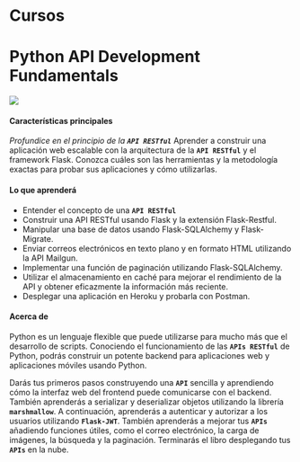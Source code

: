 # Cursos

# Python API Development Fundamentals
[<img src="https://static.packt-cdn.com/products/9781838983994/cover/smaller">](https://subscription.packtpub.com/book/web_development/9781838983994)

#### Características principales
*Profundice en el principio de la **`API RESTful`***
Aprender a construir una aplicación web escalable con la arquitectura de la **`API RESTful`** y el framework Flask.
Conozca cuáles son las herramientas y la metodología exactas para probar sus aplicaciones y cómo utilizarlas.

#### Lo que aprenderá
- Entender el concepto de una **`API RESTful`**
- Construir una API RESTful usando Flask y la extensión Flask-Restful.
- Manipular una base de datos usando Flask-SQLAlchemy y Flask-Migrate.
- Enviar correos electrónicos en texto plano y en formato HTML utilizando la API Mailgun.
- Implementar una función de paginación utilizando Flask-SQLAlchemy.
- Utilizar el almacenamiento en caché para mejorar el rendimiento de la API y obtener eficazmente la información más reciente.
- Desplegar una aplicación en Heroku y probarla con Postman.

#### Acerca de
Python es un lenguaje flexible que puede utilizarse para mucho más que el desarrollo de scripts. Conociendo el funcionamiento de las  **`APIs RESTful`**  de Python, podrás construir un potente backend para aplicaciones web y aplicaciones móviles usando Python.

Darás tus primeros pasos construyendo una **`API`** sencilla y aprendiendo cómo la interfaz web del frontend puede comunicarse con el backend. También aprenderás a serializar y deserializar objetos utilizando la librería **`marshmallow`**. A continuación, aprenderás a autenticar y autorizar a los usuarios utilizando **`Flask-JWT`**. También aprenderás a mejorar tus **`APIs`** añadiendo funciones útiles, como el correo electrónico, la carga de imágenes, la búsqueda y la paginación. Terminarás el libro desplegando tus **`APIs`** en la nube.

